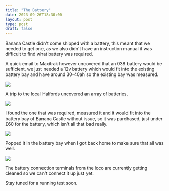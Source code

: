 ```yaml
---
title: "The Battery"
date: 2023-09-26T18:30:00
layout: post
type: post
draft: false
---
```


Banana Castle didn't come shipped with a battery, this meant that we needed to get one, as we also didn't have an instruction manual it was difficult to find what battery was required. 

A quick email to Maxitrak however uncovered that an 038 battery would be sufficient, we just needed a 12v battery which would fit into the existing battery bay and have around 30-40ah so the existing bay was measured.

![](../../../uploads/2023/09/battery_004.jpg)

A trip to the local Halfords uncovered an array of batteries.

![](../../../uploads/2023/09/battery_001.jpg)

I found the one that was required, measured it and it would fit into the battery bay of Banana Castle without issue, so it was purchased, just under £60 for the battery, which isn't all that bad really. 

![](../../../uploads/2023/09/battery_002.jpg)

Popped it in the battery bay when I got back home to make sure that all was well.

![](../../../uploads/2023/09/battery_003.jpg)

The battery connection terminals from the loco are currently getting cleaned so we can't connect it up just yet. 

Stay tuned for a running test soon.